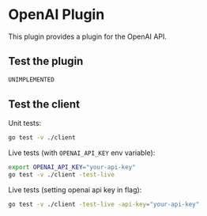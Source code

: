 # OpenAI Plugin

This plugin provides a plugin for the OpenAI API.

## Test the plugin

```bash
UNIMPLEMENTED
```

## Test the client

Unit tests:

```bash
go test -v ./client
```

Live tests (with `OPENAI_API_KEY` env variable):

```bash
export OPENAI_API_KEY="your-api-key"
go test -v ./client -test-live
```

Live tests (setting openai api key in flag):

```bash
go test -v ./client -test-live -api-key="your-api-key"
```